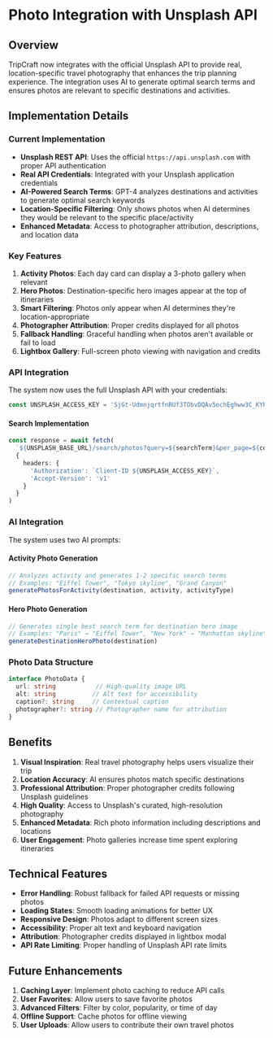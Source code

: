 # Photo Integration with Unsplash API

## Overview

TripCraft now integrates with the official Unsplash API to provide real, location-specific travel photography that enhances the trip planning experience. The integration uses AI to generate optimal search terms and ensures photos are relevant to specific destinations and activities.

## Implementation Details

### Current Implementation
- **Unsplash REST API**: Uses the official `https://api.unsplash.com` with proper API authentication
- **Real API Credentials**: Integrated with your Unsplash application credentials
- **AI-Powered Search Terms**: GPT-4 analyzes destinations and activities to generate optimal search keywords
- **Location-Specific Filtering**: Only shows photos when AI determines they would be relevant to the specific place/activity
- **Enhanced Metadata**: Access to photographer attribution, descriptions, and location data

### Key Features

1. **Activity Photos**: Each day card can display a 3-photo gallery when relevant
2. **Hero Photos**: Destination-specific hero images appear at the top of itineraries
3. **Smart Filtering**: Photos only appear when AI determines they're location-appropriate
4. **Photographer Attribution**: Proper credits displayed for all photos
5. **Fallback Handling**: Graceful handling when photos aren't available or fail to load
6. **Lightbox Gallery**: Full-screen photo viewing with navigation and credits

### API Integration

The system now uses the full Unsplash API with your credentials:

```typescript
const UNSPLASH_ACCESS_KEY = 'SjGt-UdmnjqrtfnRUf3TObvDQAv5ochEghww3C_KYRc'
```

#### Search Implementation
```typescript
const response = await fetch(
  `${UNSPLASH_BASE_URL}/search/photos?query=${searchTerm}&per_page=${count}&orientation=landscape&content_filter=high`,
  {
    headers: {
      'Authorization': `Client-ID ${UNSPLASH_ACCESS_KEY}`,
      'Accept-Version': 'v1'
    }
  }
)
```

### AI Integration

The system uses two AI prompts:

#### Activity Photo Generation
```typescript
// Analyzes activity and generates 1-2 specific search terms
// Examples: "Eiffel Tower", "Tokyo skyline", "Grand Canyon"
generatePhotosForActivity(destination, activity, activityType)
```

#### Hero Photo Generation
```typescript
// Generates single best search term for destination hero image
// Examples: "Paris" → "Eiffel Tower", "New York" → "Manhattan skyline"
generateDestinationHeroPhoto(destination)
```

### Photo Data Structure

```typescript
interface PhotoData {
  url: string           // High-quality image URL
  alt: string          // Alt text for accessibility
  caption?: string     // Contextual caption
  photographer?: string // Photographer name for attribution
}
```

## Benefits

1. **Visual Inspiration**: Real travel photography helps users visualize their trip
2. **Location Accuracy**: AI ensures photos match specific destinations
3. **Professional Attribution**: Proper photographer credits following Unsplash guidelines
4. **High Quality**: Access to Unsplash's curated, high-resolution photography
5. **Enhanced Metadata**: Rich photo information including descriptions and locations
6. **User Engagement**: Photo galleries increase time spent exploring itineraries

## Technical Features

- **Error Handling**: Robust fallback for failed API requests or missing photos
- **Loading States**: Smooth loading animations for better UX
- **Responsive Design**: Photos adapt to different screen sizes
- **Accessibility**: Proper alt text and keyboard navigation
- **Attribution**: Photographer credits displayed in lightbox modal
- **API Rate Limiting**: Proper handling of Unsplash API rate limits

## Future Enhancements

1. **Caching Layer**: Implement photo caching to reduce API calls
2. **User Favorites**: Allow users to save favorite photos
3. **Advanced Filters**: Filter by color, popularity, or time of day
4. **Offline Support**: Cache photos for offline viewing
5. **User Uploads**: Allow users to contribute their own travel photos
